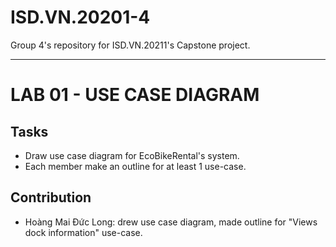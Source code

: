 # ISD.VN.20201-4
Group 4's repository for ISD.VN.20211's Capstone project.

---
# LAB 01 - USE CASE DIAGRAM
## Tasks
- Draw use case diagram for EcoBikeRental's system.
- Each member make an outline for at least 1 use-case. 
## Contribution
- Hoàng Mai Đức Long: drew use case diagram, made outline for "Views dock information" use-case.
